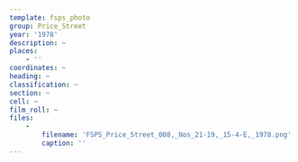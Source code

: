 ```yaml
---
template: fsps_photo
group: Price_Street
year: '1978'
description: ~
places:
    - ''
coordinates: ~
heading: ~
classification: ~
section: ~
cell: ~
film_roll: ~
files:
    -
        filename: 'FSPS_Price_Street_008,_Nos_21-19,_15-4-E,_1978.png'
        caption: ''
---
```

